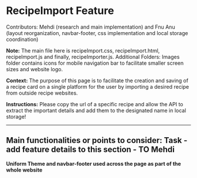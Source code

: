 # RecipeImport Feature
Contributors: Mehdi (research and main implementation) and Fnu Anu (layout reorganization, navbar-footer, css implementation and local storage coordination)

**Note:** The main file here is recipeImport.css, recipeImport.html, recipeImport.js and finally, recipeImporter.js.
Additional Folders: Images folder contains icons for mobile navigation bar to 
facilitate smaller screen sizes and website logo. 

**Context:** The purpose of this page is to facilitate the creation and saving of a recipe card on a single platform for the user by importing a desired recipe from outside recipe websites.

**Instructions:** Please copy the url of a specific recipe and allow the API to extract the important details
and add them to the designated name in local storage!

---
**Main functionalities or points to consider:**
  Task - add feature details to this section - TO Mehdi
---

**Uniform Theme and navbar-footer used across the page as part of the whole website**
